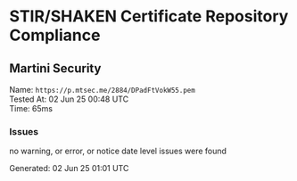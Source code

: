 # STIR/SHAKEN Certificate Repository Compliance

## Martini Security

Name: `https://p.mtsec.me/2884/DPadFtVokW55.pem`\
Tested At: 02 Jun 25 00:48 UTC\
Time: 65ms

### Issues

no warning, or error, or notice date level issues were found

Generated: 02 Jun 25 01:01 UTC